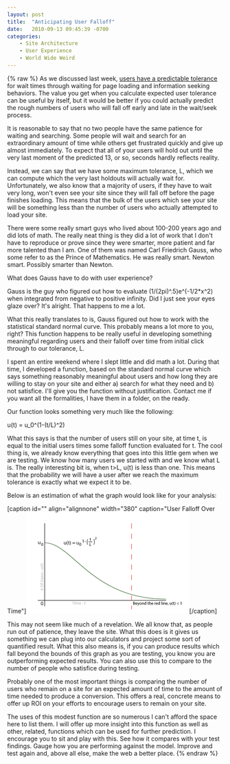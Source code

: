 ```yaml
---
layout: post
title:  "Anticipating User Falloff"
date:   2010-09-13 09:45:39 -0700
categories:
    - Site Architecture
    - User Experience
    - World Wide Weird
---
```

{% raw %}
As we discussed last week, <a href="http://www.chrisstead.net/archives/369" target="_blank">users have a predictable tolerance</a> for wait times through waiting for page loading and information seeking behaviors.  The value you get when you calculate expected user tolerance can be useful by itself, but it would be better if you could actually predict the rough numbers of users who will fall off early and late in the wait/seek process.

It is reasonable to say that no two people have the same patience for waiting and searching.  Some people will wait and search for an extraordinary amount of time while others get frustrated quickly and give up almost immediately.  To expect that all of your users will hold out until the very last moment of the predicted 13, or so, seconds hardly reflects reality.

Instead, we can say that we have some maximum tolerance, L, which we can compute which the very last holdouts will actually wait for.  Unfortunately, we also know that a majority of users, if they have to wait very long, won't even see your site since they will fall off before the page finishes loading.  This means that the bulk of the users which see your site will be something less than the number of users who actually attempted to load your site.<!--more-->

There were some really smart guys who lived about 100-200 years ago and did lots of math.  The really neat thing is they did a lot of work that I don't have to reproduce or prove since they were smarter, more patient and far more talented than I am.  One of them was named Carl Friedrich Gauss, who some refer to as the Prince of Mathematics.  He was really smart. Newton smart. Possibly smarter than Newton.

What does Gauss have to do with user experience?

Gauss is the guy who figured out how to evaluate (1/(2pi)^.5)e^(-1/2*x^2) when integrated from negative to positive infinity.  Did I just see your eyes glaze over?  It's alright.  That happens to me a lot.

What this really translates to is, Gauss figured out how to work with the statistical standard normal curve.  This probably means a lot more to you, right?  This function happens to be really useful in developing something meaningful regarding users and their falloff over time from initial click through to our tolerance, L.

I spent an entire weekend where I slept little and did math a lot.  During that time, I developed a function, based on the standard normal curve which says something reasonably meaningful about users and how long they are willing to stay on your site and either a) search for what they need and b) not satisfice.  I'll give you the function without justification.  Contact me if you want all the formalities, I have them in a folder, on the ready.

Our function looks something very much like the following:

u(t) = u_0^(1-(t/L)^2)

What this says is that the number of users still on your site, at time t, is equal to the initial users times some falloff function evaluated for t.  The cool thing is, we already know everything that goes into this little gem when we are testing.  We know how many users we started with and we know what L is.  The really interesting bit is, when t>L, u(t) is less than one.  This means that the probability we will have a user after we reach the maximum tolerance is exactly what we expect it to be.

Below is an estimation of what the graph would look like for your analysis:

[caption id="" align="alignnone" width="380" caption="User Falloff Over Time"]<img alt="User Falloff Graph" src="/assets/uploads/2010/09/user-falloff.png" title="User Falloff Graph" width="380" height="235" />[/caption]

This may not seem like much of a revelation.  We all know that, as people run out of patience, they leave the site.  What this does is it gives us something we can plug into our calculators and project some sort of quantified result.  What this also means is, if you can produce results which fall beyond the bounds of this graph as you are testing, you know you are outperforming expected results.  You can also use this to compare to the number of people who satisfice during testing.

Probably one of the most important things is comparing the number of users who remain on a site for an expected amount of time to the amount of time needed to produce a conversion.  This offers a real, concrete means to offer up ROI on your efforts to encourage users to remain on your site.

The uses of this modest function are so numerous I can't afford the space here to list them.  I will offer up more insight into this function as well as other, related, functions which can be used for further prediction.  I encourage you to sit and play with this.  See how it compares with your test findings.  Gauge how you are performing against the model.  Improve and test again and, above all else, make the web a better place.
{% endraw %}
    